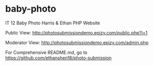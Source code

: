 # baby-photo
IT 12 Baby Photo Harris &amp; Ethan PHP Website

Public View: http://photosubmissiondemo.epizy.com/public.php?i=1

Moderator View: http://photosubmissiondemo.epizy.com/admin.php

For Comprehensive README.md, go to https://github.com/ethanshen18/photo-submission
